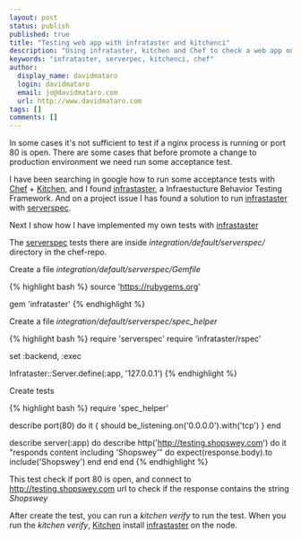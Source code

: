 ```yaml
---
layout: post
status: publish
published: true
title: "Testing web app with infrataster and kitchenci"
description: "Using infrataster, kitchen and Chef to check a web app on chef integrarion testing"
keywords: "infrataster, serverpec, kitchenci, chef"
author:
  display_name: davidmataro
  login: davidmataro
  email: jo@davidmataro.com
  url: http://www.davidmataro.com
tags: []
comments: []
---
```


In some cases it's not sufficient to test if a nginx process is running or port 80 is open. There are some cases that before promote a change to production environment we need run some acceptance test.

I have been searching in google how to run some acceptance tests with [Chef](https://www.chef.io/) + [Kitchen](http://kitchen.ci/), and I found [infrastaster](https://github.com/ryotarai/infrataster/issues/37), a Infraestucture Behavior Testing Framework. And on a project issue I has found a solution to run [infrastaster](https://github.com/ryotarai/infrataster/issues/37) with [serverspec](http://serverspec.org/).

Next I show how I have implemented my own tests with [infrastaster](https://github.com/ryotarai/infrataster/issues/37)

The [serverspec](http://serverspec.org/) tests there are inside *integration/default/serverspec/* directory in the chef-repo.

Create a file *integration/default/serverspec/Gemfile*

{% highlight bash %}
source 'https://rubygems.org'

gem 'infrataster'
{% endhighlight %}


Create a file *integration/default/serverspec/spec_helper*

{% highlight bash %}
require 'serverspec'
require 'infrataster/rspec'

set :backend, :exec

Infrataster::Server.define(:app, '127.0.0.1')
{% endhighlight %}

Create tests

{% highlight bash %}
require 'spec_helper'

describe port(80) do
  it { should be_listening.on('0.0.0.0').with('tcp') }
end

describe server(:app) do
  describe http('http://testing.shopswey.com') do
    it "responds content including 'Shopswey'" do
      expect(response.body).to include('Shopswey')
    end
  end
end
{% endhighlight %}

This test  check if port 80 is open, and connect to http://testing.shopswey.com url to check if the response contains the string *Shopswey*

After create the test, you can run a *kitchen verify* to run the test. When you run the *kitchen verify*, [Kitchen](http://kitchen.ci/) install [infrastaster](https://github.com/ryotarai/infrataster/issues/37) on the node.
